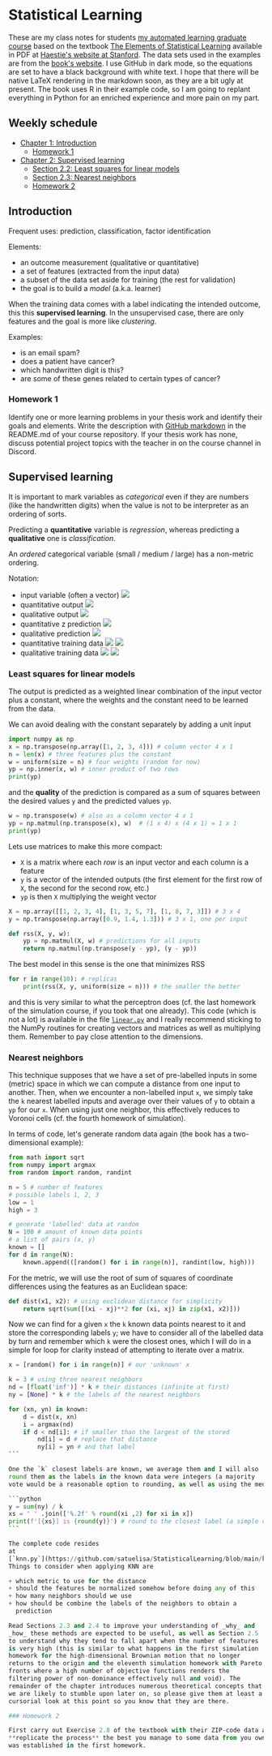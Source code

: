 # Statistical Learning

These are my class notes for
students
[my automated learning graduate course](https://elisa.dyndns-web.com/teaching/sys/apraut/) based
on the
textbook
[The Elements of Statistical Learning](https://link.springer.com/book/10.1007/978-0-387-84858-7) available
in PDF
at
[Haestie's website at Stanford](https://web.stanford.edu/~hastie/Papers/ESLII.pdf).
The data sets used in the examples are from
the [book's website](https://www-stat.stanford.edu/ElemStatLearn). I
use GitHub in dark mode, so the equations are set to have a black
background with white text. I hope that there will be native LaTeX
rendering in the markdown soon, as they are a bit ugly at present. The
book uses R in their example code, so I am going to replant everything
in Python for an enriched experience and more pain on my part.

## Weekly schedule

+ [Chapter 1: Introduction](#introduction)
  * [Homework 1](#homework-1)
+ [Chapter 2: Supervised learning](#supervised-learning)
  * [Section 2.2: Least squares for linear  models](#least-squares-for-linear-models)
  * [Section 2.3: Nearest neighbors](#nearest-neighbors)
  * [Homework 2](#homework-2)

## Introduction

Frequent uses: prediction, classification, factor identification

Elements: 

+ an outcome measurement (qualitative or quantitative)
+ a set of features (extracted from the input data)
+ a subset of the data set aside for training (the rest for
  validation)
+ the goal is to build a _model_ (a.k.a. learner) 

When the training data comes with a label indicating the intended
outcome, this this **supervised learning**. In the unsupervised case,
there are only features and the goal is more like _clustering_.

Examples: 

- is an email spam?
- does a patient have cancer?
- which handwritten digit is this?
- are some of these genes related to certain types of cancer?

### Homework 1

Identify one or more learning problems in your thesis work and
identify their goals and elements. Write the description
with
[GitHub markdown](https://github.com/adam-p/markdown-here/wiki/Markdown-Cheatsheet) in
the README.md of your course repository. If your thesis work has none,
discuss potential project topics with the teacher in on the course
channel in Discord.


## Supervised learning

It is important to mark variables as _categorical_ even if they are
numbers (like the handwritten digits) when the value is not to be
interpreter as an ordering of sorts.

Predicting a **quantitative** variable is _regression_, whereas
predicting a **qualitative** one is _classification_.

An _ordered_ categorical variable (small / medium / large) has a
non-metric ordering.

Notation:

+ input variable (often a vector) ![](https://latex.codecogs.com/gif.latex?\bg_black&space;X) 
+ quantitative output ![](https://latex.codecogs.com/gif.latex?\bg_black&space;Y) 
+ qualitative output ![](https://latex.codecogs.com/gif.latex?\bg_black&space;G) 
+ quantitative
z		prediction ![](https://latex.codecogs.com/gif.latex?\bg_black&space;\hat{Y}) 
+ qualitative
prediction ![](https://latex.codecogs.com/gif.latex?\bg_black&space;\hat{G}) 
+ quantitative training
  data
  ![](https://latex.codecogs.com/gif.latex?\bg_black&space;(x_i,&space;y_i))
  ![](https://latex.codecogs.com/gif.latex?\bg_black&space;i&space;\in&space;1,\ldots,n) 
+ qualitative training data ![](https://latex.codecogs.com/gif.latex?\bg_black&space;(x_i,&space;g_i)) 
		 ![](https://latex.codecogs.com/gif.latex?\bg_black&space;i&space;\in&space;1,\ldots,n) 

### Least squares for linear models

The output is predicted as a weighted linear combination of the input
vector plus a constant, where the weights and the constant need to be
learned from the data. 

We can avoid dealing with the constant separately by adding a unit
input
```python
import numpy as np	
x = np.transpose(np.array([1, 2, 3, 4])) # column vector 4 x 1                  
n = len(x) # three features plus the constant                                   
w = uniform(size = n) # four weights (random for now)                           
yp = np.inner(x, w) # inner product of two rows        
print(yp)
```
and the **quality** of the prediction is compared as a sum of squares
between the desired values `y` and the predicted values `yp`. 
```python
w = np.transpose(w) # also as a column vector 4 x 1                             
yp = np.matmul(np.transpose(x), w)  # (1 x 4) x (4 x 1) = 1 x 1                 
print(yp)
``` 
Lets use matrices to make this more compact:

+ `X` is a matrix where each _row_ is an input vector and each column
  is a feature
+ `y` is a vector of the intended outputs (the first element for the
  first row of `X`, the second for the second row, etc.)
+ `yp` is then `X` multiplying the weight vector

```python
X = np.array([[1, 2, 3, 4], [1, 3, 5, 7], [1, 8, 7, 3]]) # 3 x 4                
y = np.transpose(np.array([0.9, 1.4, 1.3])) # 3 x 1, one per input    

def rss(X, y, w):
    yp = np.matmul(X, w) # predictions for all inputs                           
    return np.matmul(np.transpose(y - yp), (y - yp))
```

The best model in this sense is the one that minimizes RSS
```python
for r in range(10): # replicas                                                  
    print(rss(X, y, uniform(size = n)))	# the smaller the better     
``` 
and this is very similar to what the perceptron does (cf. the last
homework of the simulation course, if you took that one already). This
code (which is not a lot) is available in the
file
[`linear.py`](https://github.com/satuelisa/StatisticalLearning/blob/main/linear.py) and
I really recommend sticking to the NumPy routines for creating vectors
and matrices as well as multiplying them. Remember to pay close
attention to the dimensions.

### Nearest neighbors

This technique supposes that we have a set of pre-labelled inputs in
some (metric) space in which we can compute a distance from one input
to another. Then, when we encounter a non-labelled input `x`, we
simply take the `k` nearest labelled inputs and average over their
values of `y` to obtain a `yp` for our `x`. When using just one
neighbor, this effectively reduces to Voronoi cells (cf. the fourth
homework of simulation).

In terms of code, let's generate random data again (the book has a
two-dimensional example):
```python
from math import sqrt
from numpy import argmax
from random import random, randint

n = 5 # number of features
# possible labels 1, 2, 3
low = 1
high = 3

# generate 'labelled' data at random
N = 100 # amount of known data points
# a list of pairs (x, y)
known = []
for d in range(N):
    known.append(([random() for i in range(n)], randint(low, high)))
```
For the metric, we will use the root of sum of squares of coordinate
differences using the features as an Euclidean space:

```python
def dist(x1, x2): # using euclidean distance for simplicity
    return sqrt(sum([(xi - xj)**2 for (xi, xj) in zip(x1, x2)]))
```

Now we can find for a given `x` the `k` known data points nearest to
it and store the corresponding labels `y`; we have to consider all of
the labelled data by turn and remember which `k` were the closest
ones, which I will do in a simple for loop for clarity instead of
attempting to iterate over a matrix.

````python
x = [random() for i in range(n)] # our 'unknown' x

k = 3 # using three nearest neighbors
nd = [float('inf')] * k # their distances (infinite at first)
ny = [None] * k # the labels of the nearest neighbors

for (xn, yn) in known:
    d = dist(x, xn)
    i = argmax(nd)
    if d < nd[i]: # if smaller than the largest of the stored
        nd[i] = d # replace that distance
        ny[i] = yn # and that label
```

One the `k` closest labels are known, we average them and I will also
round them as the labels in the known data were integers (a majority
vote would be a reasonable option to rounding, as well as using the median):

```python
y = sum(ny) / k
xs = ' ' .join(['%.2f' % round(xi ,2) for xi in x])
print(f'[{xs}] is {round(y)}') # round to the closest label (a simple choice)
```

The complete code resides
at
[`knn.py`](https://github.com/satuelisa/StatisticalLearning/blob/main/knn.py). 
Things to consider when applying KNN are 

+ which metric to use for the distance
+ should the features be normalized somehow before doing any of this
+ how many neighbors should we use
+ how should be combine the labels of the neighbors to obtain a
  prediction

Read Sections 2.3 and 2.4 to improve your understanding of _why_ and
_how_ these methods are expected to be useful, as well as Section 2.5
to understand why they tend to fall apart when the number of features
is very high (this is similar to what happens in the first simulation
homework for the high-dimensional Brownian motion that no longer
returns to the origin and the eleventh simulation homework with Pareto
fronts where a high number of objective functions renders the
filtering power of non-dominance effectively null and void). The
remainder of the chapter introduces numerous theoretical concepts that
we are likely to stumble upon later on, so please give them at least a
cursorial look at this point so you know that they are there.

### Homework 2

First carry out Exercise 2.8 of the textbook with their ZIP-code data and then
**replicate the process** the best you manage to some data from you own problem that
was established in the first homework.
